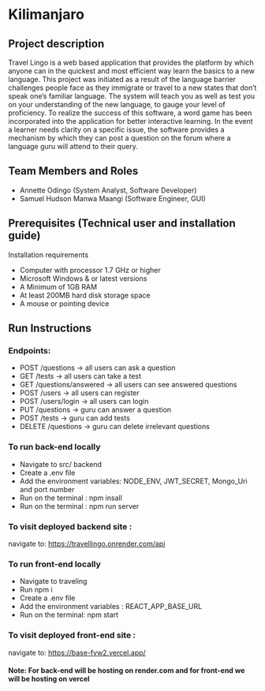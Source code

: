 # Kilimanjaro

## Project description

Travel Lingo is a web based application that provides the platform by which anyone can in the quickest and most efficient way learn the basics to a new language. This project was initiated as a result of the language barrier challenges people face as they immigrate or travel to a new states that don’t speak one’s familiar language. The system will teach you as well as test you on your understanding of the new language, to gauge your level of proficiency. To realize the success of this software, a word game has been incorporated into the application for better interactive learning. In the event a learner needs clarity on a specific issue, the software provides a mechanism by which they can post a question on the forum where a language guru will attend to their query.

## Team Members and Roles

* Annette Odingo (System Analyst, Software Developer)
* Samuel Hudson Manwa Maangi (Software Engineer, GUI)

## Prerequisites (Technical user and installation guide)

Installation requirements
-	Computer with processor 1.7 GHz or higher
- Microsoft Windows & or latest versions
- A Minimum of 1GB  RAM
- At least 200MB hard disk storage space
- A mouse or pointing device

## Run Instructions
### Endpoints: 
 - POST /questions -> all users can ask a question
 - GET /tests -> all users can take a test
 - GET /questions/answered -> all users can see answered questions
 - POST /users -> all users can register
 - POST /users/login -> all users can login
 - PUT /questions -> guru can answer a question
 - POST /tests -> guru can add tests
 - DELETE /questions -> guru can delete irrelevant questions

### To run back-end locally
- Navigate to src/ backend
- Create a .env file
- Add the  environment variables: NODE_ENV, JWT_SECRET, Mongo_Uri and port number
- Run on the terminal :   npm  insall
- Run on the terminal :  npm run server

### To visit deployed backend site :
navigate to:  https://travellingo.onrender.com/api

### To run front-end locally
- Navigate to traveling
- Run npm i 
- Create a .env file
- Add the environment variables :  REACT_APP_BASE_URL 
- Run on the terminal: npm start

### To visit deployed front-end site :
navigate to:  https://base-fvw2.vercel.app/

#### Note: For back-end will be hosting on render.com and for front-end we will be hosting on vercel
